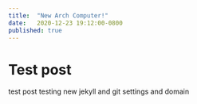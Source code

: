 ```yaml
---
title:  "New Arch Computer!" 
date:   2020-12-23 19:12:00-0800
published: true
---
```


# Test post

test post testing new jekyll and git settings and domain

